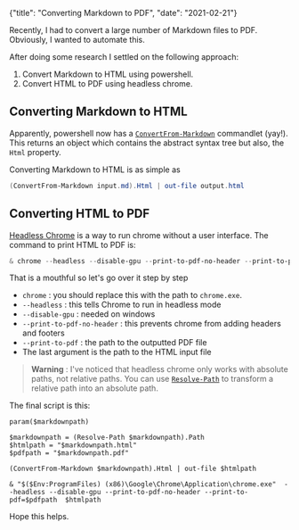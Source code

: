 {"title": "Converting Markdown to PDF", "date": "2021-02-21"}

Recently, I had to convert a large number of Markdown files to PDF. Obviously, I wanted to automate this.

After doing some research I settled on the following approach:

1. Convert Markdown to HTML using powershell.
2. Convert HTML to PDF using headless chrome.

## Converting Markdown to HTML

Apparently, powershell now has a [`ConvertFrom-Markdown`](https://docs.microsoft.com/en-us/powershell/module/microsoft.powershell.utility/convertfrom-markdown?view=powershell-7.1) commandlet (yay!). This returns an object which contains the abstract syntax tree but also, the `Html` property.

Converting Markdown to HTML is as simple as

```powershell
(ConvertFrom-Markdown input.md).Html | out-file output.html
```

## Converting HTML to PDF

[Headless Chrome](https://developers.google.com/web/updates/2017/04/headless-chrome) is a way to run chrome without a user interface. The command to print HTML to PDF is:

```powershell
& chrome --headless --disable-gpu --print-to-pdf-no-header --print-to-pdf=E:\output.pdf  E:\input.html
```

That is a mouthful so let's go over it step by step

* `chrome` : you should replace this with the path to `chrome.exe`.
* `--headless` : this tells Chrome to run in headless mode
* `--disable-gpu` : needed on windows
* `--print-to-pdf-no-header` : this prevents chrome from adding headers and footers
* `--print-to-pdf` : the path to the outputted PDF file
* The last argument is the path to the HTML input file

> **Warning** : I've noticed that headless chrome only works with absolute paths, not relative paths. You can use [`Resolve-Path`](https://docs.microsoft.com/en-us/powershell/module/microsoft.powershell.management/resolve-path?view=powershell-7.1) to transform a relative path into an absolute path.

The final script is this:

```
param($markdownpath)

$markdownpath = (Resolve-Path $markdownpath).Path
$htmlpath = "$markdownpath.html"
$pdfpath = "$markdownpath.pdf"

(ConvertFrom-Markdown $markdownpath).Html | out-file $htmlpath

& "$($Env:ProgramFiles) (x86)\Google\Chrome\Application\chrome.exe"  --headless --disable-gpu --print-to-pdf-no-header --print-to-pdf=$pdfpath  $htmlpath
```

Hope this helps.